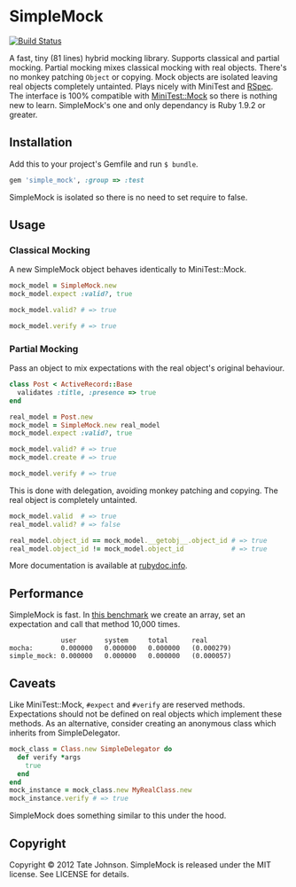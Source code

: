# SimpleMock

[![Build Status](https://secure.travis-ci.org/tatey/simple_mock.png?branch=master)](http://travis-ci.org/tatey/simple_mock)

A fast, tiny (81 lines) hybrid mocking library. Supports classical and partial mocking. Partial mocking mixes classical mocking with real objects. There's no monkey patching `Object` or copying. Mock objects are isolated leaving real objects completely untainted. Plays nicely with MiniTest and [RSpec](http://rspec.info/). The interface is 100% compatible with [MiniTest::Mock](https://github.com/seattlerb/minitest) so there is nothing new to learn. SimpleMock's one and only dependancy is Ruby 1.9.2 or greater.

## Installation

Add this to your project's Gemfile and run `$ bundle`.

``` ruby
gem 'simple_mock', :group => :test
```

SimpleMock is isolated so there is no need to set require to false.

## Usage

### Classical Mocking

A new SimpleMock object behaves identically to MiniTest::Mock.

``` ruby
mock_model = SimpleMock.new
mock_model.expect :valid?, true

mock_model.valid? # => true

mock_model.verify # => true
```

### Partial Mocking

Pass an object to mix expectations with the real object's original behaviour.

``` ruby
class Post < ActiveRecord::Base
  validates :title, :presence => true
end

real_model = Post.new
mock_model = SimpleMock.new real_model
mock_model.expect :valid?, true

mock_model.valid? # => true
mock_model.create # => true

mock_model.verify # => true
```

This is done with delegation, avoiding monkey patching and copying. The real object is completely untainted.

``` ruby
mock_model.valid  # => true
real_model.valid? # => false

real_model.object_id == mock_model.__getobj__.object_id # => true
real_model.object_id != mock_model.object_id            # => true
```

More documentation is available at [rubydoc.info](http://rubydoc.info/gems/simple_mock/frames).

## Performance

SimpleMock is fast. In [this benchmark](https://gist.github.com/1871840) we create an array, set an expectation and call that method 10,000 times.

``` plain
             user       system     total      real
mocha:       0.000000   0.000000   0.000000   (0.000279)
simple_mock: 0.000000   0.000000   0.000000   (0.000057)
```

## Caveats

Like MiniTest::Mock, `#expect` and `#verify` are reserved methods. Expectations should not be defined on real objects which implement these methods. As an alternative, consider creating an anonymous class which inherits from SimpleDelegator.

``` ruby
mock_class = Class.new SimpleDelegator do
  def verify *args
    true
  end
end
mock_instance = mock_class.new MyRealClass.new
mock_instance.verify # => true
```

SimpleMock does something similar to this under the hood.

## Copyright

Copyright © 2012 Tate Johnson. SimpleMock is released under the MIT license. See LICENSE for details.
